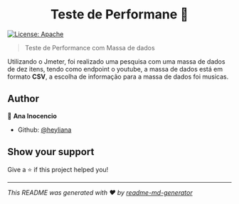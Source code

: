 <h1 align="center">Teste de Performane 👋</h1>
<p>
  <a href="#" target="_blank">
    <img alt="License: Apache" src="https://img.shields.io/badge/License-Apache-yellow.svg" />
  </a>
</p>

> Teste de Performance com Massa de dados

<p>
  Utilizando o Jmeter, foi realizado uma pesquisa com uma massa de dados de dez itens, tendo como endpoint o youtube, a massa de dados está em formato <strong>CSV</strong>, a escolha de informação para a massa de dados foi musicas.
</p>

## Author

👤 **Ana Inocencio**

* Github: [@heyliana](https://github.com/heyliana)

## Show your support

Give a ⭐️ if this project helped you!

***
_This README was generated with ❤️ by [readme-md-generator](https://github.com/kefranabg/readme-md-generator)_